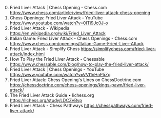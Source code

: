 0. Fried Liver Attack | Chess Opening - Chess.com
https://www.chess.com/article/view/fried-liver-attack-chess-opening
1. Chess Openings: Fried Liver Attack - YouTube
https://www.youtube.com/watch?v=0ITi9Jc0J-o
2. Fried Liver Attack - Wikipedia
https://en.wikipedia.org/wiki/Fried_Liver_Attack
3. Italian Game: Fried Liver Attack - Chess Openings - Chess.com
https://www.chess.com/openings/Italian-Game-Fried-Liver-Attack
4. Fried Liver Attack - Simplify Chess
https://simplifychess.com/fried-liver-attack/index.html
5. How To Play the Fried Liver Attack - Chessable
https://www.chessable.com/blog/how-to-play-the-fried-liver-attack/
6. Fried Liver Attack | Chess Openings - YouTube
https://www.youtube.com/watch?v=VVI1nHnP5Zg
7. Fried Liver Attack: Chess Opening's Lines on ChessDoctrine.com
https://chessdoctrine.com/chess-openings/kings-pawn/fried-liver-attack/
8. The Fried Liver Attack Guide • lichess.org
https://lichess.org/study/LDCZvBvp
9. Fried Liver Attack - Chess Pathways
https://chesspathways.com/fried-liver-attack/

